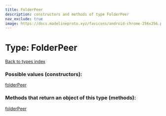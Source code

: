 ```yaml
---
title: FolderPeer
description: constructors and methods of type FolderPeer
nav_exclude: true
image: https://docs.madelineproto.xyz/favicons/android-chrome-256x256.png
---
```

# Type: FolderPeer
[Back to types index](index.md)



### Possible values (constructors):

[folderPeer](../constructors/folderPeer.md)  



### Methods that return an object of this type (methods):



[folderPeer](../constructors/folderPeer.md)  

